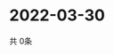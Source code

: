 # 2022-03-30
  共 0条

  <!-- BEGIN -->
  <!-- 最后更新时间Wed Mar 30 2022 14:05:43 GMT+0000 (Coordinated Universal Time) -->
  
  <!-- END -->
  
  